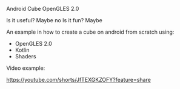Android Cube OpenGLES 2.0

Is it useful? Maybe no
Is it fun? Maybe

An example in how to create a cube on android from scratch using:
- OpenGLES 2.0
- Kotlin
- Shaders

Video example:

https://youtube.com/shorts/JfTEXGKZOFY?feature=share
